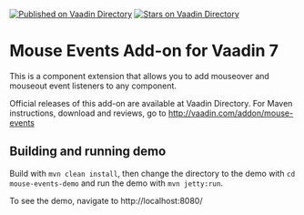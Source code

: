 [![Published on Vaadin  Directory](https://img.shields.io/badge/Vaadin%20Directory-published-00b4f0.svg)](https://vaadin.com/directory/component/mouse-events-extension)
[![Stars on Vaadin Directory](https://img.shields.io/vaadin-directory/star/mouse-events-extension.svg)](https://vaadin.com/directory/component/mouse-events-extension)

# Mouse Events Add-on for Vaadin 7

This is a component extension that allows you to add mouseover and mouseout event listeners to any component.

Official releases of this add-on are available at Vaadin Directory. For Maven instructions, download and reviews, go to http://vaadin.com/addon/mouse-events

## Building and running demo

Build with `mvn clean install`, then change the directory to the demo with `cd mouse-events-demo` and run the demo with `mvn jetty:run`.

To see the demo, navigate to http://localhost:8080/
